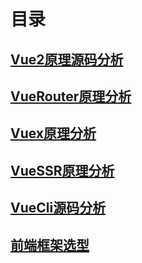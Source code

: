 # 目录

## [Vue2原理源码分析](https://sewar-x.github.io/vue2/Vue2原理和源码分析/)

## [VueRouter原理分析](https://sewar-x.github.io/vue2/Vue2原理源码分析/)

## [Vuex原理分析](https://sewar-x.github.io/vue2/Vue2原理源码分析/)

## [VueSSR原理分析](https://sewar-x.github.io/vue2/VueSSR原理分析/)

## [VueCli源码分析](https://sewar-x.github.io/vue2/VueCli源码分析/)

## [前端框架选型](https://sewar-x.github.io/vue2/前端框架选型/)